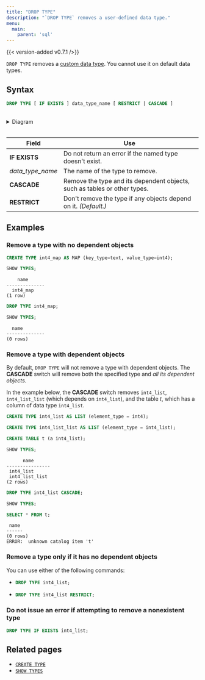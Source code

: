 ```yaml
---
title: "DROP TYPE"
description: "`DROP TYPE` removes a user-defined data type."
menu:
  main:
    parent: 'sql'
---
```


{{< version-added v0.7.1 />}}

`DROP TYPE` removes a [custom data type](../create-type). You cannot use it on default data types.

## Syntax

```sql
DROP TYPE [ IF EXISTS ] data_type_name [ RESTRICT | CASCADE ]
```

<br/>
<details>
<summary>Diagram</summary>
<br>

{{< diagram "drop-type.svg" >}}

</details>
<br/>

Field | Use
------|-----
**IF EXISTS**  | Do not return an error if the named type doesn't exist.
_data_type_name_ | The name of the type to remove.
**CASCADE** | Remove the type and its dependent objects, such as tables or other types.
**RESTRICT** |  Don't remove the type if any objects depend on it. _(Default.)_

## Examples

### Remove a type with no dependent objects
```sql
CREATE TYPE int4_map AS MAP (key_type=text, value_type=int4);

SHOW TYPES;
```
```
    name
--------------
  int4_map
(1 row)
```

```sql
DROP TYPE int4_map;

SHOW TYPES;
```
```
  name
--------------
(0 rows)
```

### Remove a type with dependent objects

By default, `DROP TYPE` will not remove a type with dependent objects. The **CASCADE** switch will remove both the specified type and *all its dependent objects*.

In the example below, the **CASCADE** switch removes `int4_list`, `int4_list_list` (which depends on `int4_list`), and the table *t*, which has a column of data type `int4_list`.

```sql
CREATE TYPE int4_list AS LIST (element_type = int4);

CREATE TYPE int4_list_list AS LIST (element_type = int4_list);

CREATE TABLE t (a int4_list);

SHOW TYPES;
```
```
      name
----------------
 int4_list
 int4_list_list
(2 rows)
```

```sql
DROP TYPE int4_list CASCADE;

SHOW TYPES;

SELECT * FROM t;
```
```
 name
------
(0 rows)
ERROR:  unknown catalog item 't'
```

### Remove a type only if it has no dependent objects

You can use either of the following commands:

- ```sql
  DROP TYPE int4_list;
  ```
- ```sql
  DROP TYPE int4_list RESTRICT;
  ```

### Do not issue an error if attempting to remove a nonexistent type

```sql
DROP TYPE IF EXISTS int4_list;
```

## Related pages

* [`CREATE TYPE`](../create-type)
* [`SHOW TYPES`](../show-types)

